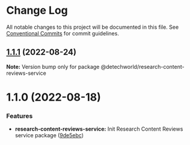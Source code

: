 # Change Log

All notable changes to this project will be documented in this file.
See [Conventional Commits](https://conventionalcommits.org) for commit guidelines.

## [1.1.1](https://github.com/detechworld/tto-packages/compare/@detechworld/research-content-reviews-service@1.1.0...@detechworld/research-content-reviews-service@1.1.1) (2022-08-24)

**Note:** Version bump only for package @detechworld/research-content-reviews-service





# 1.1.0 (2022-08-18)


### Features

* **research-content-reviews-service:** Init Research Content Reviews service package ([9de5ebc](https://github.com/detechworld/tto-packages/commit/9de5ebc3e4263dc5c457f86cd5373a9d3127d8c6))
